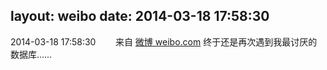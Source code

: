 layout: weibo
date: 2014-03-18 17:58:30
---
<meta name="referrer" content="no-referrer" />

2014-03-18 17:58:30  &nbsp;&nbsp;&nbsp;&nbsp;&nbsp;&nbsp; 来自 <a href="http://weibo.com/" rel="nofollow">微博 weibo.com</a>
终于还是再次遇到我最讨厌的数据库…… ​​​

